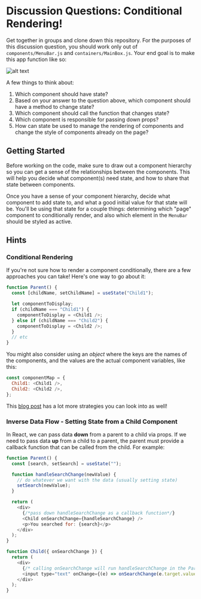# Discussion Questions: Conditional Rendering!

Get together in groups and clone down this repository. For the purposes of this
discussion question, you should work only out of `components/MenuBar.js` and
`containers/MainBox.js`. Your end goal is to make this app function like so:

![alt text][example]

[example]: https://media.giphy.com/media/3oFzmbfBOqAmBzA7AY/giphy.gif "final"

A few things to think about:

1. Which component should have state?
2. Based on your answer to the question above, which component should have a
   method to change state?
3. Which component should call the function that changes state?
4. Which component is responsible for passing down props?
5. How can state be used to manage the rendering of components and change the
   style of components already on the page?

## Getting Started

Before working on the code, make sure to draw out a component hierarchy so you
can get a sense of the relationships between the components. This will help you
decide what component(s) need state, and how to share that state between
components.

Once you have a sense of your component hierarchy, decide what component to add
state to, and what a good initial value for that state will be. You'll be using
that state for a couple things: determining which "page" component to
conditionally render, and also which element in the `MenuBar` should be styled
as active.

## Hints

### Conditional Rendering

If you're not sure how to render a component conditionally, there are a few
approaches you can take! Here's one way to go about it:

```js
function Parent() {
  const [childName, setChildName] = useState("Child1");

  let componentToDisplay;
  if (childName === "Child1") {
    componentToDisplay = <Child1 />;
  } else if (childName === "Child2") {
    componentToDisplay = <Child2 />;
  }
  // etc
}
```

You might also consider using an _object_ where the keys are the names of the
components, and the values are the actual component variables, like this:

```js
const componentMap = {
  Child1: <Child1 />,
  Child2: <Child2 />,
};
```

This [blog post](https://www.robinwieruch.de/conditional-rendering-react) has a
lot more strategies you can look into as well!

### Inverse Data Flow - Setting State from a Child Component

In React, we can pass data **down** from a parent to a child via props. If we
need to pass data **up** from a child to a parent, the parent must provide a
callback function that can be called from the child. For example:

```js
function Parent() {
  const [search, setSearch] = useState("");

  function handleSearchChange(newValue) {
    // do whatever we want with the data (usually setting state)
    setSearch(newValue);
  }

  return (
    <div>
      {/*pass down handleSearchChange as a callback function*/}
      <Child onSearchChange={handleSearchChange} />
      <p>You searched for: {search}</p>
    </div>
  );
}

function Child({ onSearchChange }) {
  return (
    <div>
      {/* calling onSearchChange will run handleSearchChange in the Parent component */}
      <input type="text" onChange={(e) => onSearchChange(e.target.value)} />
    </div>
  );
}
```
